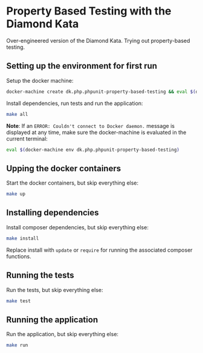# Property Based Testing with the Diamond Kata

Over-engineered version of the Diamond Kata. Trying out property-based testing.

## Setting up the environment for first run

Setup the docker machine:
```bash
docker-machine create dk.php.phpunit-property-based-testing && eval $(docker-machine env dk.php.phpunit-property-based-testing)
```

Install dependencies, run tests and run the application:
```bash
make all
```

**Note**: If an `ERROR: Couldn't connect to Docker daemon.` message is displayed at any time, make sure the docker-machine is evaluated in the current terminal:
```bash
eval $(docker-machine env dk.php.phpunit-property-based-testing)
```

## Upping the docker containers

Start the docker containers, but skip everything else:
```bash
make up
```

## Installing dependencies

Install composer dependencies, but skip everything else:
```bash
make install
```

Replace install with `update` or `require` for running the associated composer functions.

## Running the tests

Run the tests, but skip everything else:
```bash
make test
```

## Running the application

Run the application, but skip everything else:
```bash
make run
```
